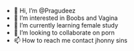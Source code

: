 - 👋 Hi, I’m @Pragudeez
- 👀 I’m interested in Boobs and Vagina
- 🌱 I’m currently learning female study
- 💞️ I’m looking to collaborate on porn
- 📫 How to reach me contact jhonny sins

<!---
Pragudeez/Pragudeez is a ✨ special ✨ repository because its `README.md` (this file) appears on your GitHub profile.
You can click the Preview link to take a look at your changes.
--->

